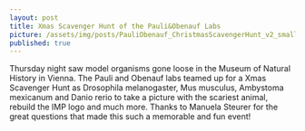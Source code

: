 ```yaml
---
layout: post
title: Xmas Scavenger Hunt of the Pauli&Obenauf Labs 
picture: /assets/img/posts/PauliObenauf_ChristmasScavengerHunt_v2_small.jpg
published: true
---
```

Thursday night saw model organisms gone loose in the Museum of Natural History in Vienna. The Pauli and Obenauf labs teamed up for a Xmas Scavenger Hunt as Drosophila melanogaster, Mus musculus, Ambystoma mexicanum and Danio rerio to take a picture with the scariest animal, rebuild the IMP logo and much more. Thanks to Manuela Steurer for the great questions that made this such a memorable and fun event!
